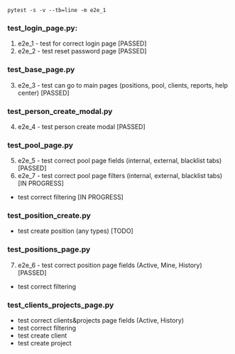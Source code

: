 `pytest -s -v --tb=line -m e2e_1`

### test_login_page.py:

1. e2e_1 - test for correct login page [PASSED]
2. e2e_2 - test reset password page [PASSED]
   
### test_base_page.py
3. e2e_3 - test can go to main pages (positions, pool, clients, reports, help center) [PASSED]

### test_person_create_modal.py
4. e2e_4 - test person create modal [PASSED]
   
### test_pool_page.py
5. e2e_5 - test correct pool page fields (internal, external, blacklist tabs) [PASSED]
6. e2e_7 - test correct pool page filters (internal, external, blacklist tabs) [IN PROGRESS]
- test correct filtering [IN PROGRESS]

### test_position_create.py
- test create position (any types) [TODO]

### test_positions_page.py
7. e2e_6 - test correct position page fields (Active, Mine, History) [PASSED]
- test correct filtering


### test_clients_projects_page.py
- test correct clients&projects page fields (Active, History)
- test correct filtering
- test create client
- test create project

